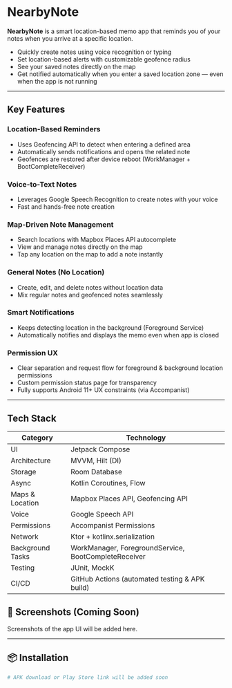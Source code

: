 # NearbyNote

**NearbyNote** is a smart location-based memo app that reminds you of your notes when you arrive at a specific location.

- Quickly create notes using voice recognition or typing  
- Set location-based alerts with customizable geofence radius  
- See your saved notes directly on the map  
- Get notified automatically when you enter a saved location zone — even when the app is not running

---

## Key Features

### Location-Based Reminders
- Uses Geofencing API to detect when entering a defined area
- Automatically sends notifications and opens the related note
- Geofences are restored after device reboot (WorkManager + BootCompleteReceiver)

### Voice-to-Text Notes
- Leverages Google Speech Recognition to create notes with your voice
- Fast and hands-free note creation

### Map-Driven Note Management
- Search locations with Mapbox Places API autocomplete
- View and manage notes directly on the map
- Tap any location on the map to add a note instantly

### General Notes (No Location)
- Create, edit, and delete notes without location data
- Mix regular notes and geofenced notes seamlessly

### Smart Notifications
- Keeps detecting location in the background (Foreground Service)
- Automatically notifies and displays the memo even when app is closed

### Permission UX
- Clear separation and request flow for foreground & background location permissions
- Custom permission status page for transparency
- Fully supports Android 11+ UX constraints (via Accompanist)

---

## Tech Stack

| Category | Technology |
|---------|------------|
| UI | Jetpack Compose |
| Architecture | MVVM, Hilt (DI) |
| Storage | Room Database |
| Async | Kotlin Coroutines, Flow |
| Maps & Location | Mapbox Places API, Geofencing API |
| Voice | Google Speech API |
| Permissions | Accompanist Permissions |
| Network | Ktor + kotlinx.serialization |
| Background Tasks | WorkManager, ForegroundService, BootCompleteReceiver |
| Testing | JUnit, MockK |
| CI/CD | GitHub Actions (automated testing & APK build)


## 📸 Screenshots (Coming Soon)

Screenshots of the app UI will be added here.

---

## 📦 Installation

```bash
# APK download or Play Store link will be added soon


